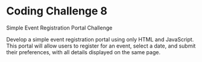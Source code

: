 # Coding Challenge 8
Simple Event Registration Portal Challenge

Develop a simple event registration portal using only HTML and JavaScript. This portal will allow users to register for an event, select a date, and submit their preferences, with all details displayed on the same page.
 
